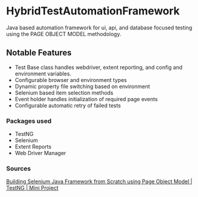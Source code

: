 # HybridTestAutomationFramework
Java based automation framework for ui, api, and database focused testing using the PAGE OBJECT MODEL methodology. 

## Notable Features
- Test Base class handles webdriver, extent reporting, and config and environment variables.
- Configurable browser and environment types
- Dynamic property file switching based on environment
- Selenium based item selection methods
- Event holder handles initialization of required page events
- Configurable automatic retry of failed tests

### Packages used
- TestNG
- Selenium
- Extent Reports
- Web Driver Manager


### Sources
[Building Selenium Java Framework from Scratch using Page Object Model | TestNG | Mini Project](https://www.youtube.com/watch?v=L7P5fqW2kck)
